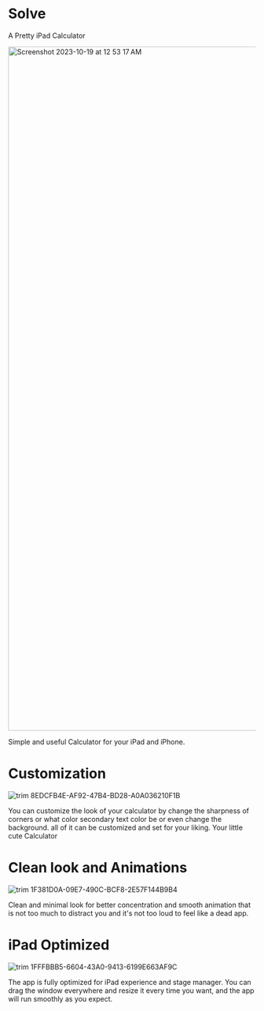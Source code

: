 # Solve

A Pretty iPad Calculator 

<img width="1389" alt="Screenshot 2023-10-19 at 12 53 17 AM" src="https://github.com/m1naderi/Solve/assets/43914990/43e11e5f-69dc-4be7-890a-5ac9c66721c0">

Simple and useful Calculator for your iPad and iPhone.
# Customization

![trim 8EDCFB4E-AF92-47B4-BD28-A0A036210F1B](https://github.com/m1naderi/Solve/assets/43914990/43d85c51-0317-4f3c-815d-53dda135b576)

You can customize the look of your calculator by change the sharpness of corners or what color secondary text color be or even change the background. all of it can be customized and set for your liking. 
Your little cute Calculator

# Clean look and Animations

![trim 1F381D0A-09E7-490C-BCF8-2E57F144B9B4](https://github.com/m1naderi/Solve/assets/43914990/0255c282-698d-4880-8966-e2a214bce46e)

Clean and minimal look for better concentration and smooth animation that is not too much to distract you and it's not too loud to feel like a dead app.

# iPad Optimized

![trim 1FFFBBB5-6604-43A0-9413-6199E663AF9C](https://github.com/m1naderi/Solve/assets/43914990/1cedccd1-d9c4-41aa-ae35-dfe0592c17b5)

The app is fully optimized for iPad experience and stage manager. You can drag the window everywhere and resize it every time you want, and the app will run smoothly as you expect.

